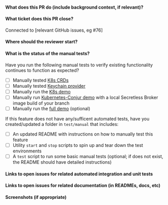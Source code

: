 #### What does this PR do (include background context, if relevant)?
#### What ticket does this PR close?
Connected to [relevant GitHub issues, eg #76]
#### Where should the reviewer start?
#### What is the status of the manual tests?
Have you run the following manual tests to verify existing functionality continues to function as expected?
- [ ] Manually tested [K8s CRDs](https://github.com/cyberark/secretless-broker/tree/master/test/manual/k8s_crds)
- [ ] Manually tested [Keychain provider](https://github.com/cyberark/secretless-broker/tree/master/test/manual/keychain_provider)
- [ ] Manually run the [K8s demo](https://github.com/cyberark/secretless-broker/tree/master/demos/k8s-demo)
- [ ] Manually run [Kubernetes-Conjur demo](https://github.com/conjurdemos/kubernetes-conjur-demo) with a local Secretless Broker image build of your branch
- [ ] Manually run the [full demo](https://github.com/cyberark/secretless-broker/tree/master/demos/full-demo) (optional)

If this feature does not have any/sufficent automated tests, have you created/updated a folder in `test/manual` that includes:
- [ ] An updated README with instructions on how to manually test this feature
- [ ] Utility `start` and `stop` scripts to spin up and tear down the test environments
- [ ] A `test` script to run some basic manual tests (optional; if does not exist, the README should have detailed instructions)
#### Links to open issues for related automated integration and unit tests
#### Links to open issues for related documentation (in READMEs, docs, etc)
#### Screenshots (if appropriate)
